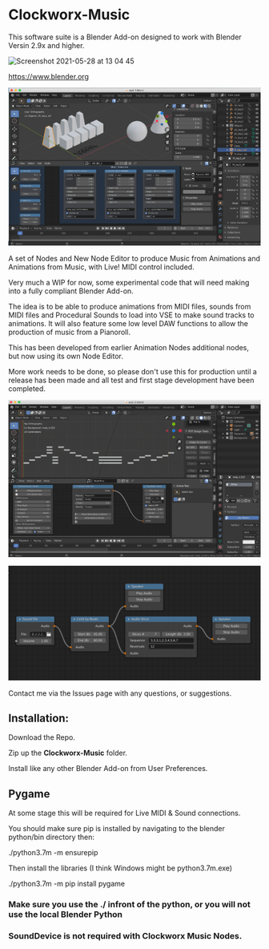 # Clockworx-Music

This software suite is a Blender Add-on designed to work with Blender Versin 2.9x and higher.

<img width="158" alt="Screenshot 2021-05-28 at 13 04 45" src="https://user-images.githubusercontent.com/29657804/119981231-4a367200-bfb5-11eb-893d-f9dd6bc4bd3e.png">

https://www.blender.org

![Main Image 1](https://github.com/Clockmender/Clockworx-Music/blob/master/images/cm-3.png)

A set of Nodes and New Node Editor to produce Music from Animations and Animations from Music, with Live! MIDI control included.

Very much a WIP for now, some experimental code that will need making into a fully compliant Blender Add-on.

The idea is to be able to produce animations from MIDI files, sounds from MIDI files and Procedural Sounds to load into VSE to make sound tracks to animations. It will also feature some low level DAW functions to allow the production of music from a Pianoroll.

This has been developed from earlier Animation Nodes additional nodes, but now using its own Node Editor.

More work needs to be done, so please don't use this for production until a release has been made and all test and first stage development have been completed.

![Main Image 2](https://github.com/Clockmender/Clockworx-Music/blob/master/images/cm-1.png)

![Main Image 3](https://github.com/Clockmender/Clockworx-Music/blob/master/images/cm-2.png)

Contact me via the Issues page with any questions, or suggestions.

## Installation:

Download the Repo.

Zip up the **Clockworx-Music** folder.

Install like any other Blender Add-on from User Preferences.

## Pygame

At some stage this will be required for Live MIDI & Sound connections.

You should make sure pip is installed by navigating to the blender python/bin directory then:

./python3.7m -m ensurepip

Then install the libraries (I think Windows might be python3.7m.exe)

./python3.7m -m pip install pygame

### Make sure you use the ./ infront of the python, or you will not use the local Blender Python

### SoundDevice is not required with Clockworx Music Nodes.
